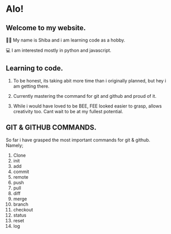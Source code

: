 # Alo!

## Welcome to my website.

🧕🏾 My name is Shiba and i am learning code as a hobby.

💻 I am interested mostly in python and javascript.

## Learning to code.

1. To be honest, its taking abit more time than i originally planned, but hey i am getting there.

2. Currently mastering the command for git and github and proud of it.

3. While i would have loved to be BEE, FEE looked easier to grasp, allows creativity too. Cant wait to be at my fullest potential.

## GIT & GITHUB COMMANDS.

So far i have grasped the most important commands for git & github.
Namely;

1. Clone
2. init
3. add
4. commit
5. remote
6. push
7. pull
8. diff
9. merge
10. branch
11. checkout
12. status
13. reset
14. log
